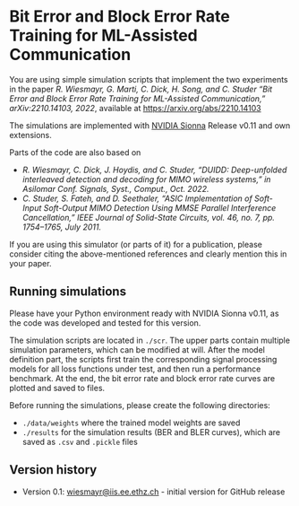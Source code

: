 # Bit Error and Block Error Rate Training for ML-Assisted Communication

You are using simple simulation scripts that implement the two experiments in the paper
*R. Wiesmayr, G. Marti, C. Dick, H. Song, and C. Studer
“Bit Error and Block Error Rate Training for ML-Assisted
Communication,” arXiv:2210.14103, 2022*, available at https://arxiv.org/abs/2210.14103

The simulations are implemented with [NVIDIA Sionna](https://github.com/NVlabs/sionna) Release v0.11 and own extensions.

Parts of the code are also based on
- *R. Wiesmayr, C. Dick, J. Hoydis, and C. Studer,
“DUIDD: Deep-unfolded interleaved detection and decoding
for MIMO wireless systems,” in Asilomar Conf.
Signals, Syst., Comput., Oct. 2022.*
- *C. Studer, S. Fateh, and D. Seethaler, “ASIC Implementation of Soft-Input Soft-Output MIMO Detection Using MMSE Parallel Interference
Cancellation,” IEEE Journal of Solid-State Circuits, vol. 46, no. 7, pp. 1754–1765, July 2011.*

If you are using this simulator (or parts of it) for a publication, please consider citing the above-mentioned references and clearly mention this in your paper.

## Running simulations
Please have your Python environment ready with NVIDIA Sionna v0.11, as the code was developed and tested for this version.

The simulation scripts are located in `./scr`. The upper parts contain multiple simulation parameters, which can be modified at will.
After the model definition part, the scripts first train the corresponding signal processing models for all loss functions under test,
and then run a performance benchmark. At the end, the bit error rate and block error rate curves are plotted and saved to files.

Before running the simulations, please create the following directories:
- `./data/weights` where the trained model weights are saved
- `./results` for the simulation results (BER and BLER curves), which are saved as `.csv` and `.pickle` files

## Version history

- Version 0.1: [wiesmayr@iis.ee.ethz.ch](wiesmayr@iis.ee.ethz.ch) - initial version for GitHub release